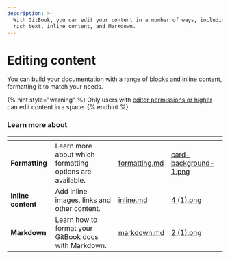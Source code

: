 ```yaml
---
description: >-
  With GitBook, you can edit your content in a number of ways, including using
  rich text, inline content, and Markdown.
---
```


# Editing content

You can build your documentation with a range of blocks and inline content, formatting it to match your needs.&#x20;

{% hint style="warning" %}
Only users with [editor permissions or higher](../../account-management/member-management/roles.md) can edit content in a space.
{% endhint %}

### Learn more about

<table data-view="cards" data-full-width="false"><thead><tr><th></th><th></th><th data-hidden data-card-target data-type="content-ref"></th><th data-hidden data-card-cover data-type="files"></th></tr></thead><tbody><tr><td><strong>Formatting</strong></td><td>Learn more about which formatting options are available.</td><td><a href="formatting.md">formatting.md</a></td><td><a href="../../.gitbook/assets/card-background-1.png">card-background-1.png</a></td></tr><tr><td><strong>Inline content</strong></td><td>Add inline images, links and other content.</td><td><a href="inline.md">inline.md</a></td><td><a href="../../.gitbook/assets/4 (1).png">4 (1).png</a></td></tr><tr><td><strong>Markdown</strong></td><td>Learn how to format your GitBook docs with Markdown.</td><td><a href="markdown.md">markdown.md</a></td><td><a href="../../.gitbook/assets/2 (1).png">2 (1).png</a></td></tr></tbody></table>
